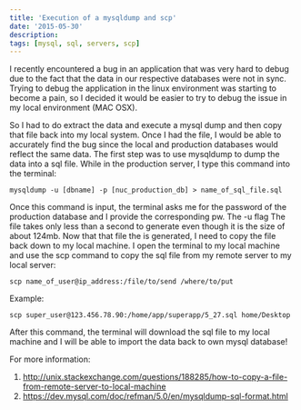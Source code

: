 ```yaml
---
title: 'Execution of a mysqldump and scp'
date: '2015-05-30'
description:
tags: [mysql, sql, servers, scp]
---
```


I recently encountered a bug in an application that was very hard to debug
due to the fact that the data in our respective databases were not in sync. Trying to debug the application in the linux environment was starting to become a pain, so I decided it would be easier to try to debug the issue in my local environment (MAC OSX).

So I had to do extract the data and execute a mysql dump and then copy that
file back into my local system. Once I had the file, I would be able to accurately find the bug since the local and production databases would reflect the same data. 
The first step was to use mysqldump to dump the data into a sql file. While in the production server, I type this command into the terminal:

`mysqldump -u [dbname] -p [nuc_production_db] > name_of_sql_file.sql`

Once this command is input, the terminal asks me for the password of the production database and I provide the corresponding pw. The -u flag The file takes only less than a second to generate even though it is the size of about 124mb. Now that that file the is generated, I need to copy the file back down to my local machine. I open the terminal to my local machine and use the scp command to copy the sql file from my remote server to my local server:

`scp name_of_user@ip_address:/file/to/send /where/to/put`

Example: 

`scp super_user@123.456.78.90:/home/app/superapp/5_27.sql home/Desktop`

After this command, the terminal will download the sql file to my local machine and I will be able
to import the data back to own mysql database!

For more information:

1. http://unix.stackexchange.com/questions/188285/how-to-copy-a-file-from-remote-server-to-local-machine
2. https://dev.mysql.com/doc/refman/5.0/en/mysqldump-sql-format.html